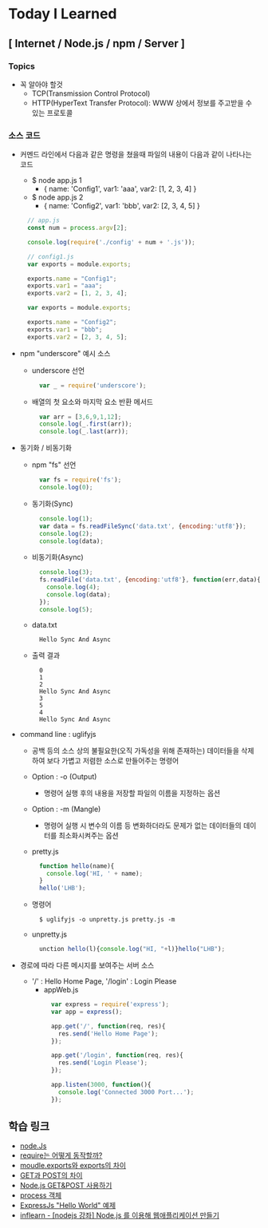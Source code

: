# Today I Learned  
## [ Internet / Node.js / npm / Server ]  
### Topics  
- 꼭 알아야 할것
  - TCP(Transmission Control Protocol)
  - HTTP(HyperText Transfer Protocol): WWW 상에서 정보를 주고받을 수 있는 프로토콜  

### 소스 코드  
- 커멘드 라인에서 다음과 같은 명령을 쳤을때 파일의 내용이 다음과 같이 나타나는 코드  
  - $ node app.js 1  
    - { name: 'Config1', var1: 'aaa', var2: [1, 2, 3, 4] }  
  - $ node app.js 2  
    - { name: 'Config2', var1: 'bbb', var2: [2, 3, 4, 5] }

  ```js  
    // app.js
    const num = process.argv[2];  

    console.log(require('./config' + num + '.js'));  
  ```  

  ```js  
    // config1.js
    var exports = module.exports;  

    exports.name = "Config1";  
    exports.var1 = "aaa";  
    exports.var2 = [1, 2, 3, 4];  
  ```  

  ```js  
    var exports = module.exports;  

    exports.name = "Config2";  
    exports.var1 = "bbb";  
    exports.var2 = [2, 3, 4, 5];  
  ```  

- npm "underscore" 예시 소스  
  - underscore 선언  
    ```js  
      var _ = require('underscore');  
    ```

  - 배열의 첫 요소와 마지막 요소 반환 메서드  
    ```js  
      var arr = [3,6,9,1,12];  
      console.log(_.first(arr));  
      console.log(_.last(arr));  
    ```

- 동기화 / 비동기화  
  - npm "fs" 선언  
    ```js  
      var fs = require('fs');  
      console.log(0);  
    ```  

  - 동기화(Sync)  
    ```js  
      console.log(1);  
      var data = fs.readFileSync('data.txt', {encoding:'utf8'});  
      console.log(2);  
      console.log(data);  
    ```  

  - 비동기화(Async)  
    ```js  
      console.log(3);  
      fs.readFile('data.txt', {encoding:'utf8'}, function(err,data){  
        console.log(4);  
        console.log(data);  
      });  
      console.log(5);  
    ```  

  - data.txt  
    ```  
      Hello Sync And Async  
    ```  
  - 출력 결과  
    ```  
      0  
      1  
      2  
      Hello Sync And Async  
      3  
      5  
      4  
      Hello Sync And Async  
    ```  


- command line : uglifyjs  
  - 공백 등의 소스 상의 불필요한(오직 가독성을 위해 존재하는) 데이터들을 삭제하여 보다 가볍고 저렴한 소스로 만들어주는 명령어  
  - Option : -o (Output)  
    - 명령어 실행 후의 내용을 저장할 파일의 이름을 지정하는 옵션  
  - Option : -m  (Mangle)  
    - 명령어 실행 시 변수의 이름 등 변화하더라도 문제가 없는 데이터들의 데이터를 최소화시켜주는 옵션  
  - pretty.js  
    ```js  
      function hello(name){  
        console.log('HI, ' + name);  
      }  
      hello('LHB');  
    ```  

  - 명령어  
    ```  
      $ uglifyjs -o unpretty.js pretty.js -m  
    ```  

  - unpretty.js  
    ```js  
      unction hello(l){console.log("HI, "+l)}hello("LHB");  
    ```  

- 경로에 따라 다른 메시지를 보여주는 서버 소스  
  - '/' : Hello Home Page, '/login' : Login Please  
    - appWeb.js  
      ```js  
        var express = require('express');  
        var app = express();  

        app.get('/', function(req, res){  
          res.send('Hello Home Page');  
        });  

        app.get('/login', function(req, res){  
          res.send('Login Please');  
        });  

        app.listen(3000, function(){  
          console.log('Connected 3000 Port...');  
        });  
      ```  


## 학습 링크  
  - [node.Js](https://nodejs.org/en/)  
  - [require는 어떻게 동작할까?](https://jongmin92.github.io/2017/07/13/Node/require/)  
  - [moudle.exports와 exports의 차이](https://jongmin92.github.io/2016/08/25/Node/module-exports_exports/)  
  - [GET과 POST의 차이](https://blog.outsider.ne.kr/312)  
  - [Node.js GET&POST 사용하기](http://f4strada4.cafe24.com/?p=441)  
  - [process 객체](https://opentutorials.org/module/938/7189)  
  - [ExpressJs "Hello World" 예제](http://expressjs.com/ko/starter/hello-world.html)  
  - [inflearn - [nodejs 강좌] Node.js 를 이용해 웹애플리케이션 만들기](https://www.inflearn.com/course/nodejs-%EA%B0%95%EC%A2%8C-%EC%83%9D%ED%99%9C%EC%BD%94%EB%94%A9/)  
